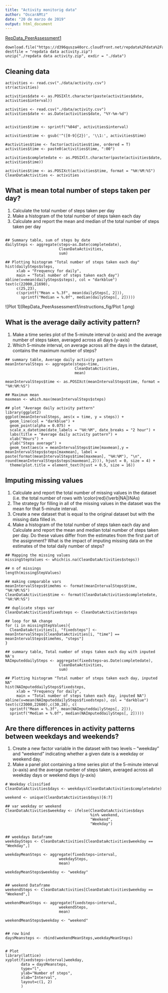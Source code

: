 ```yaml
---
title: "Activity monitorig data"
author: "OscarAMtz"
date: "20 de marzo de 2019"
output: html_document
---
```


[RepData_PeerAssessment1](http://htmlpreview.github.io/?https://github.com/oscaramtz/RepData_PeerAssessment1/blob/master/PA1_template.html)

```{R, echo=FALSE}
download.file("https://d396qusza40orc.cloudfront.net/repdata%2Fdata%2Factivity.zip", destfile = "repdata data activity.zip")
unzip("./repdata data activity.zip", exdir = "./data")
```

## Cleaning data

```{R}
activities <- read.csv("./data/activity.csv")
str(activities)

activities$date <- as.POSIXlt.character(paste(activities$date, activities$interval)) 

activities <- read.csv("./data/activity.csv")
activities$date <- as.Date(activities$date, "%Y-%m-%d")


activities$time <- sprintf("%04d", activities$interval)

activities$time <- gsub('^([0-9]{2})', '\\1:', activities$time)

#activities$time <- factor(activities$time, ordered = T)
activities$time <- paste0(activities$time, ":00")

activities$completedate <- as.POSIXlt.character(paste(activities$date, activities$time))

activities$time <- as.POSIXct(activities$time, format = "%H:%M:%S")
CleanDataActivities <- activities

```
## What is mean total number of steps taken per day?
1. Calculate the total number of steps taken per day
2. Make a histogram of the total number of steps taken each day
3. Calculate and report the mean and median of the total number of steps taken per day

```{R}

## Summary table, sum of steps by date
dailySteps <- aggregate(steps~as.Date(completedate),
                        CleanDataActivities,
                        sum)

## Plotting histogram "Total number of steps taken each day"
hist(dailySteps$steps,
     xlab = "Frequency for daily",
     main = "Total number of steps taken each day")
abline(v=mean(dailySteps$steps), col = "darkblue")
text(c(22000,21690),
     c(25,23), 
     c(sprintf("Mean = %.3f", mean(dailySteps[, 2])),
       sprintf("Median = %.0f", median(dailySteps[, 2]))))
```
![Plot 1](RepData_PeerAssessment1/instructions_fig/Plot 1.png)


## What is the average daily activity pattern?

1. Make a time series plot  of the 5-minute interval (x-axis) and the average number of steps taken, averaged across all days (y-axis)
2. Which 5-minute interval, on average across all the days in the dataset, contains the maximum number of steps?

```{R}
## summary table, Average daily activity pattern
meanIntervalSteps <- aggregate(steps~time,
                               CleanDataActivities,
                               mean)

meanIntervalSteps$time <- as.POSIXct(meanIntervalSteps$time, format = "%H:%M:%S")

## Maximum mean
maxmean <- which.max(meanIntervalSteps$steps)

## plot "Average daily activity pattern"
library(ggplot2)
ggplot(meanIntervalSteps, aes(x = time, y = steps)) +
  geom_line(col = "darkblue") +
  geom_point(alpha = 0.075) +
  scale_x_datetime(date_labels = "%H:%M", date_breaks = "2 hour") +
  labs(title = "Average daily activity pattern") +
  xlab("Hours") +
  ylab("Steps average") +
  geom_text(aes(x = meanIntervalSteps$time[maxmean],y = meanIntervalSteps$steps[maxmean], label = paste(format(meanIntervalSteps$time[maxmean], "%H:%M"), "\n", round(meanIntervalSteps$steps[maxmean],2))), hjust = 0, size = 4) +
  theme(plot.title = element_text(hjust = 0.5, size = 16))
```



## Imputing missing values

1. Calculate and report the total number of missing values in the dataset (i.e. the total number of rows with \color{red}{\verb|NA|}NAs)
2. The strategy for filling in all of the missing values in the dataset was the mean for that 5-minute interval.
3. Create a new dataset that is equal to the original dataset but with the missing data filled in.
4. Make a histogram of the total number of steps taken each day and Calculate and report the mean and median total number of steps taken per day. Do these values differ from the estimates from the first part of the assignment? What is the impact of imputing missing data on the estimates of the total daily number of steps?
```{R}
## Mapping the missing values
missingStepValues <- which(is.na(CleanDataActivities$steps))

## n of missings
length(missingStepValues)

## making comparable vars
meanIntervalSteps$timehms <- format(meanIntervalSteps$time, "%H:%M:%S")
CleanDataActivities$time <- format(CleanDataActivities$completedate, "%H:%M:%S")

## duplicate steps var
CleanDataActivities$fixedsteps <- CleanDataActivities$steps

## loop for NA change
for (i in missingStepValues){
  CleanDataActivities[i, "fixedsteps"] <- meanIntervalSteps[CleanDataActivities[i, "time"] == meanIntervalSteps$timehms, "steps"]
}

## summary table, Total number of steps taken each day with inputed NA's
NAImputeddailySteps <- aggregate(fixedsteps~as.Date(completedate),
                        CleanDataActivities,
                        sum)

## Plotting histogram "Total number of steps taken each day, inputed NA"
hist(NAImputeddailySteps$fixedsteps,
     xlab = "Frequency for daily",
     main = "Total number of steps taken each day, inputed NA")
abline(v=mean(NAImputeddailySteps$fixedsteps), col = "darkblue")
text(c(23000,22600),c(30,28), c(
  sprintf("Mean = %.3f", mean(NAImputeddailySteps[, 2])),
  sprintf("Median = %.0f", median(NAImputeddailySteps[, 2]))))
```



## Are there differences in activity patterns between weekdays and weekends?
1. Create a new factor variable in the dataset with two levels – “weekday” and “weekend” indicating whether a given date is a weekday or weekend day.
2. Make a panel plot containing a time series plot  of the 5-minute interval (x-axis) and the average number of steps taken, averaged across all weekday days or weekend days (y-axis)

```{R}
# Weekday clissified 
CleanDataActivities$days <- weekdays(CleanDataActivities$completedate)

weekend <- unique(CleanDataActivities$days)[6:7]

## var weekday or weekend
CleanDataActivities$weekday <- ifelse(CleanDataActivities$days 
                                      %in% weekend, 
                                      "Weekend", 
                                      "Weekday")


## weekdays Dataframe
weekdaySteps <- CleanDataActivities[CleanDataActivities$weekday == "Weekday",]

weekdayMeanSteps <- aggregate(fixedsteps~interval,
                        weekdaySteps,
                        mean)

weekdayMeanSteps$weekday <- "weekday"


## weekend Dataframe
weekendSteps <- CleanDataActivities[CleanDataActivities$weekday == "Weekend",]

weekendMeanSteps <- aggregate(fixedsteps~interval,
                        weekendSteps,
                        mean)

weekendMeanSteps$weekday <- "weekend"


## row bind
daysMeansteps <- rbind(weekendMeanSteps,weekdayMeanSteps)


# Plot
library(lattice)
xyplot(fixedsteps~interval|weekday, 
       data = daysMeansteps,
       type="l", 
       ylab="Number of steps", 
       xlab="Interval", 
       layout=c(1, 2)
       )

```
